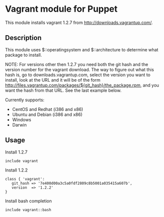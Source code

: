 # Vagrant module for Puppet

This module installs vagrant 1.2.7 from http://downloads.vagrantup.com/.

## Description

This module uses $::operatingsystem and $::architecture to determine what package to install.

NOTE: For versions other then 1.2.7 you need both the git hash and the version number for the vagrant download.  The way to figure out what this hash is, go to downloads.vagrantup.com, select the version you want to install, look at the URL and it will be of the form http://files.vagrantup.com/packages/${git_hash}/the_package.rpm, and you want the hash from that URL.  See the last example below.

Currently supports:

* CentOS and Redhat (i386 and x86)
* Ubuntu and Debian (i386 and x86)
* Windows
* Darwin

## Usage

Install 1.2.7

    include vagrant

Install 1.2.2

    class { 'vagrant':
       git_hash => '7e400d00a3c5a0fdf2809c8b5001a035415a607b',
       version  => '1.2.2'
    }

Install bash completion

    include vagrant::bash
